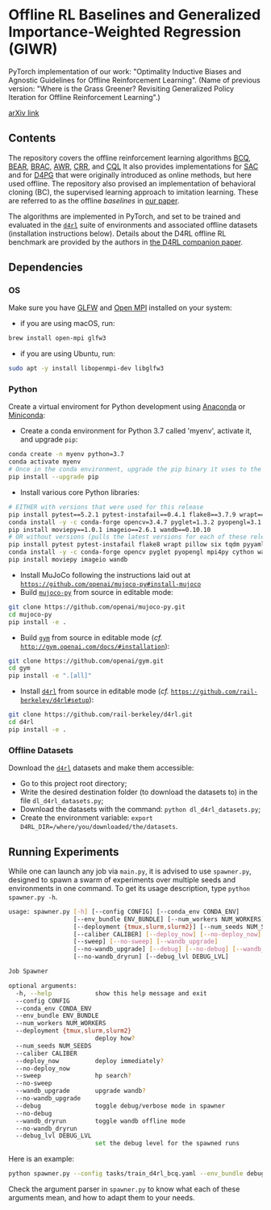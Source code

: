 # Offline RL Baselines and Generalized Importance-Weighted Regression (GIWR)

PyTorch implementation of our work:
"Optimality Inductive Biases and Agnostic Guidelines for Offline Reinforcement Learning".
(Name of previous version:
"Where is the Grass Greener? Revisiting Generalized Policy Iteration for Offline Reinforcement Learning".)

[arXiv link](https://arxiv.org/abs/2107.01407)

## Contents

The repository covers the offline reinforcement learning algorithms
[BCQ](http://arxiv.org/abs/1812.02900),
[BEAR](http://arxiv.org/abs/1906.00949),
[BRAC](http://arxiv.org/abs/1911.11361),
[AWR](https://arxiv.org/abs/1910.00177),
[CRR](http://arxiv.org/abs/2006.15134), and
[CQL](http://arxiv.org/abs/2006.04779)
It also provides implementations for [SAC](http://arxiv.org/abs/1801.01290) and
for [D4PG](https://openreview.net/pdf?id=SyZipzbCb)
that were originally introduced as online methods, but here used offline.
The repository also provised an implementation of behavioral cloning (BC), the supervised learning approach
to imitation learning.
These are referred to as the offline *baselines* in [our paper](https://arxiv.org/abs/2107.01407).

The algorithms are implemented in PyTorch, and set to be trained and evaluated in the
[`d4rl`](https://github.com/rail-berkeley/d4rl) suite of environments and associated offline datasets
(installation instructions below).
Details about the D4RL offline RL benchmark are provided by the authors in
[the D4RL companion paper](http://arxiv.org/abs/2004.07219).

## Dependencies

### OS

Make sure you have [GLFW](https://www.glfw.org) and [Open MPI](https://www.open-mpi.org) installed on your system:
- if you are using macOS, run:
```bash
brew install open-mpi glfw3
```
- if you are using Ubuntu, run:
```bash
sudo apt -y install libopenmpi-dev libglfw3
```

### Python

Create a virtual enviroment for Python development using
[Anaconda](https://docs.conda.io/projects/conda/en/latest/glossary.html#anaconda)
or [Miniconda](https://docs.conda.io/projects/conda/en/latest/glossary.html#miniconda):
- Create a conda environment for Python 3.7 called 'myenv', activate it, and upgrade `pip`:
```bash
conda create -n myenv python=3.7
conda activate myenv
# Once in the conda environment, upgrade the pip binary it uses to the latest
pip install --upgrade pip
```
- Install various core Python libraries:
```bash
# EITHER with versions that were used for this release
pip install pytest==5.2.1 pytest-instafail==0.4.1 flake8==3.7.9 wrapt==1.11.2 pillow==6.2.1 six==1.15.0 tqdm==4.36.1 pyyaml==5.1.2 psutil==5.6.3 cloudpickle==1.2.2 tmuxp==1.5.4 lockfile==0.12.2 numpy==1.17.4 pandas==0.25.2 scipy==1.3.1 scikit-learn==0.21.3 h5py==2.10.0 matplotlib==3.1.1 seaborn==0.9.0 pyvips==2.1.8 scikit-image==0.16.2 torch==1.6.0 torchvision==0.7.0
conda install -y -c conda-forge opencv=3.4.7 pyglet=1.3.2 pyopengl=3.1.5 mpi4py=3.0.2 cython=0.29.13 watchdog=0.9.0
pip install moviepy==1.0.1 imageio==2.6.1 wandb==0.10.10
# OR without versions (pulls the latest versions for each of these releases)
pip install pytest pytest-instafail flake8 wrapt pillow six tqdm pyyaml psutil cloudpickle tmuxp lockfile numpy pandas scipy scikit-learn h5py matplotlib seaborn pyvips scikit-image torch torchvision
conda install -y -c conda-forge opencv pyglet pyopengl mpi4py cython watchdog
pip install moviepy imageio wandb
```
- Install MuJoCo following the instructions laid out at
[`https://github.com/openai/mujoco-py#install-mujoco`](https://github.com/openai/mujoco-py#install-mujoco)
- Build [`mujoco-py`](https://github.com/openai/mujoco-py.git) from source in editable mode:
```bash
git clone https://github.com/openai/mujoco-py.git
cd mujoco-py
pip install -e .
```
- Build [`gym`](https://github.com/openai/gym.git) from source in editable mode
(*cf.* [`http://gym.openai.com/docs/#installation`](http://gym.openai.com/docs/#installation)):
```bash
git clone https://github.com/openai/gym.git
cd gym
pip install -e ".[all]"
```
- Install [`d4rl`](https://github.com/rail-berkeley/d4rl.git) from source in editable mode
(*cf.* [`https://github.com/rail-berkeley/d4rl#setup`](https://github.com/rail-berkeley/d4rl#setup)):
```bash
git clone https://github.com/rail-berkeley/d4rl.git
cd d4rl
pip install -e .
```

### Offline Datasets

Download the [`d4rl`](https://github.com/rail-berkeley/d4rl) datasets and make them accessible:
- Go to this project root directory;
- Write the desired destination folder (to download the datasets to) in the file `dl_d4rl_datasets.py`;
- Download the datasets with the command: `python dl_d4rl_datasets.py`;
- Create the environment variable: `export D4RL_DIR=/where/you/downloaded/the/datasets`.

## Running Experiments
While one can launch any job via `main.py`, it is advised to use `spawner.py`,
designed to spawn a swarm of experiments over multiple seeds and environments in one command.
To get its usage description, type `python spawner.py -h`.
```bash
usage: spawner.py [-h] [--config CONFIG] [--conda_env CONDA_ENV]
                  [--env_bundle ENV_BUNDLE] [--num_workers NUM_WORKERS]
                  [--deployment {tmux,slurm,slurm2}] [--num_seeds NUM_SEEDS]
                  [--caliber CALIBER] [--deploy_now] [--no-deploy_now]
                  [--sweep] [--no-sweep] [--wandb_upgrade]
                  [--no-wandb_upgrade] [--debug] [--no-debug] [--wandb_dryrun]
                  [--no-wandb_dryrun] [--debug_lvl DEBUG_LVL]

Job Spawner

optional arguments:
  -h, --help            show this help message and exit
  --config CONFIG
  --conda_env CONDA_ENV
  --env_bundle ENV_BUNDLE
  --num_workers NUM_WORKERS
  --deployment {tmux,slurm,slurm2}
                        deploy how?
  --num_seeds NUM_SEEDS
  --caliber CALIBER
  --deploy_now          deploy immediately?
  --no-deploy_now
  --sweep               hp search?
  --no-sweep
  --wandb_upgrade       upgrade wandb?
  --no-wandb_upgrade
  --debug               toggle debug/verbose mode in spawner
  --no-debug
  --wandb_dryrun        toggle wandb offline mode
  --no-wandb_dryrun
  --debug_lvl DEBUG_LVL
                        set the debug level for the spawned runs
```

Here is an example:
```bash
python spawner.py --config tasks/train_d4rl_bcq.yaml --env_bundle debug --wandb_upgrade --no-sweep --deploy_now --caliber short --num_workers 2 --num_seeds 3 --deployment tmux --conda_env myenv --wandb_dryrun --debug_lvl 2
```
Check the argument parser in `spawner.py` to know what each of these arguments mean,
and how to adapt them to your needs.
